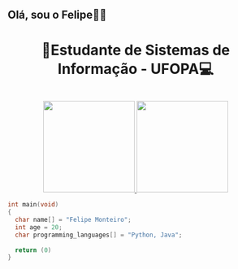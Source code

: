 ## Olá, sou o Felipe👩‍💻

<div align="center">
  <h1> 📘Estudante de Sistemas de Informação - UFOPA💻</h1> <br/>
</div>

<div align="center">
  <a href="https://github.com/WilkPrintes">
  <img height="180em" src="https://github-readme-stats.vercel.app/api?username=FelipeMzero
&show_icons=true&theme=tokyonight&include_all_commits=true&count_private=true"/>
  <img height="180em" src="https://github-readme-stats.vercel.app/api/top-langs/?username=FelipeMzero&layout=compact&langs_count=7&theme=gotham"/>
</div>
  
```c
int main(void)
{
  char name[] = "Felipe Monteiro";
  int age = 20;
  char programming_languages[] = "Python, Java";
  
  return (0)
}
```
